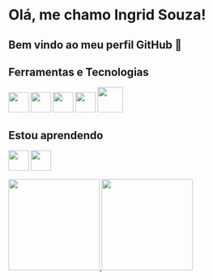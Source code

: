 

# Olá, me chamo Ingrid Souza! 
## Bem vindo ao meu perfil GitHub 👋

## Ferramentas e Tecnologias

<img loading="lazy" src="https://cdn.jsdelivr.net/gh/devicons/devicon/icons/git/git-original.svg" width="40" height="40"/>  <img src="https://cdn.jsdelivr.net/gh/devicons/devicon@latest/icons/html5/html5-original.svg" width="40" height="40" />  <img src="https://cdn.jsdelivr.net/gh/devicons/devicon@latest/icons/css3/css3-original.svg"   width="40" height="40"/>  <img src="https://cdn.jsdelivr.net/gh/devicons/devicon@latest/icons/javascript/javascript-original.svg"  width="40" height="40" />  <img src="https://cdn.jsdelivr.net/gh/devicons/devicon@latest/icons/wordpress/wordpress-original.svg" width="50" height="50" />

## Estou aprendendo

<img loading="lazy" src="https://cdn.jsdelivr.net/gh/devicons/devicon/icons/java/java-original.svg" width="40" height="40"/>  <img src="https://cdn.jsdelivr.net/gh/devicons/devicon@latest/icons/react/react-original.svg" width="40" height="40" />
           
<div>
<a href="https://github.com/Ing-crist13">
<img loading="lazy" height="180em" src="https://github-readme-stats.vercel.app/api/top-langs/?username=Ing-crist13&layout=compact&langs_count=7&theme=dracula"/>
<img loading="lazy" height="180em" src="https://github-readme-stats.vercel.app/api?username=Ing-crist13&show_icons=true&theme=dracula&include_all_commits=true&count_private=true"/>
</div>          



          
